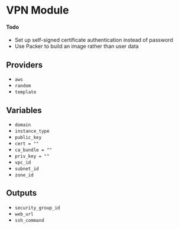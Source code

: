 # VPN Module

#### Todo

- Set up self-signed certificate authentication instead of password
- Use Packer to build an image rather than user data

## Providers

- `aws`
- `random`
- `template`

## Variables

- `domain`
- `instance_type`
- `public_key`
- `cert = ""`
- `ca_bundle = ""`
- `priv_key = ""`
- `vpc_id`
- `subnet_id`
- `zone_id`

## Outputs

- `security_group_id`
- `web_url`
- `ssh_command`
